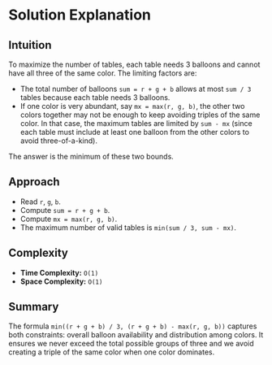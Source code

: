 
# Solution Explanation

## Intuition
To maximize the number of tables, each table needs 3 balloons and cannot have all three of the same color. The limiting factors are:
- The total number of balloons `sum = r + g + b` allows at most `sum / 3` tables because each table needs 3 balloons.
- If one color is very abundant, say `mx = max(r, g, b)`, the other two colors together may not be enough to keep avoiding triples of the same color. In that case, the maximum tables are limited by `sum - mx` (since each table must include at least one balloon from the other colors to avoid three-of-a-kind).

The answer is the minimum of these two bounds.

## Approach
- Read `r`, `g`, `b`.
- Compute `sum = r + g + b`.
- Compute `mx = max(r, g, b)`.
- The maximum number of valid tables is `min(sum / 3, sum - mx)`.

## Complexity
- **Time Complexity:** `O(1)`
- **Space Complexity:** `O(1)`

## Summary
The formula `min((r + g + b) / 3, (r + g + b) - max(r, g, b))` captures both constraints: overall balloon availability and distribution among colors. It ensures we never exceed the total possible groups of three and we avoid creating a triple of the same color when one color dominates.

